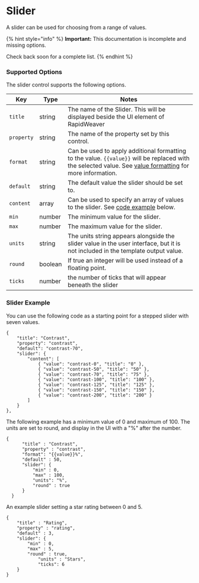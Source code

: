 # Slider

A slider can be used for choosing from a range of values.

{% hint style="info" %}
**Important:** This documentation is incomplete and missing options.

Check back soon for a complete list.
{% endhint %}

### Supported Options <a href="#key-value-pairs-explained" id="key-value-pairs-explained"></a>

The slider control supports the following options.

| Key        | Type    | Notes                                                                                                                                                                  |
| ---------- | ------- | ---------------------------------------------------------------------------------------------------------------------------------------------------------------------- |
| `title`    | string  | The name of the Slider. This will be displayed beside the UI element of RapidWeaver                                                                                    |
| `property` | string  | The name of the property set by this control.                                                                                                                          |
| `format`   | string  | Can be used to apply additional formatting to the value. `{{value}}` will be replaced with the selected value. See [value formatting](format.md) for more information. |
| `default`  | string  | The default value the slider should be set to.                                                                                                                         |
| `content`  | array   | Can be used to specify an array of values to the slider. See [code example](slider.md#slider-example) below.                                                           |
| `min`      | number  | The minimum value for the slider.                                                                                                                                      |
| `max`      | number  | The maximum value for the slider.                                                                                                                                      |
| `units`    | string  | The units string appears alongside the slider value in the user interface, but it is not included in the template output value.                                        |
| `round`    | boolean | If true an integer will be used instead of a floating point.                                                                                                           |
| `ticks`    | number  | the number of ticks that will appear beneath the slider                                                                                                                |

### Slider Example

You can use the following code as a starting point for a stepped slider with seven values.

```
{
    "title": "Contrast",
    "property": "contrast",
    "default": "contrast-70",
    "slider": {
        "content": [
            { "value": "contrast-0", "title": "0" },
            { "value": "contrast-50", "title": "50" },
            { "value": "contrast-70", "title": "75" },
            { "value": "contrast-100", "title": "100" },
            { "value": "contrast-125", "title": "125" },
            { "value": "contrast-150", "title": "150" },
            { "value": "contrast-200", "title": "200" }
        ]
    }
},
```

The following example has a minimum value of 0 and maximum of 100. The units are set to round, and display in the UI with a "%" after the number.

```
{
	  "title" : "Contrast",
	  "property" : "contrast",
	  "format": "{{value}}%",
	  "default" : 50,
	  "slider": {
		  "min" : 0,
		  "max" : 100,
		  "units": "%",
		  "round" : true
	  }
  }
```

An example slider setting a star rating between 0 and 5.

```
{
	"title" : "Rating",
	"property" : "rating",
	"default" : 3,
	"slider": {
		"min" : 0,
		"max" : 5,
		"round" : true,
    		"units" : "Stars",
    		"ticks": 6
	}
}
```

